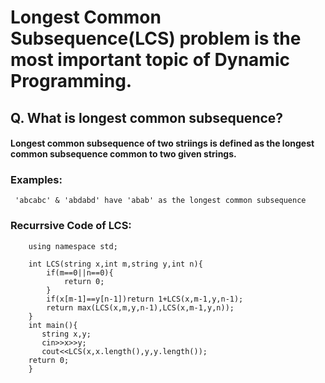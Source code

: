 # Longest Common Subsequence(LCS) problem is the most important topic of Dynamic Programming.
## Q. What is longest common subsequence?
#### Longest common subsequence of two striings is defined as the longest common subsequence common to two given strings.
### Examples:
``` 'abcabc' & 'abdabd' have 'abab' as the longest common subsequence```
### Recurrsive Code of LCS:
``` #include<bits/stdc++.h>
    using namespace std;
 
    int LCS(string x,int m,string y,int n){
        if(m==0||n==0){
            return 0;
        }
        if(x[m-1]==y[n-1])return 1+LCS(x,m-1,y,n-1);
        return max(LCS(x,m,y,n-1),LCS(x,m-1,y,n));
    }
    int main(){
       string x,y;
       cin>>x>>y;
       cout<<LCS(x,x.length(),y,y.length());
    return 0;
    }
```
